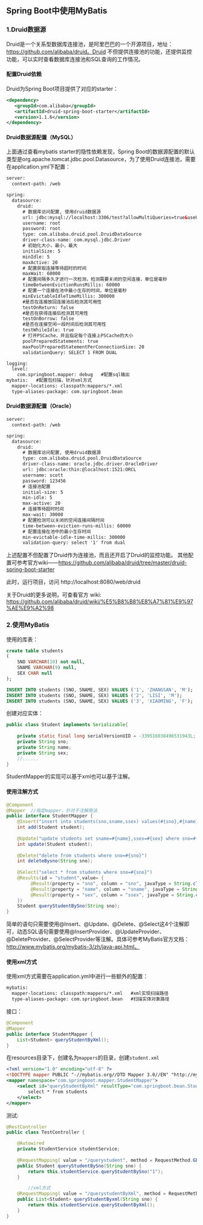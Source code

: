 ## Spring Boot中使用MyBatis

### 1.Druid数据源
Druid是一个关系型数据库连接池，是阿里巴巴的一个开源项目，地址： https://github.com/alibaba/druid。Druid  不但提供连接池的功能，还提供监控功能，可以实时查看数据库连接池和SQL查询的工作情况。
#### 配置Druid依赖
Druid为Spring Boot项目提供了对应的starter：
```xml
<dependency>
   <groupId>com.alibaba</groupId>
   <artifactId>druid-spring-boot-starter</artifactId>
   <version>1.1.6</version>
</dependency>
```

#### Druid数据源配置（MySQL）
上面通过查看mybatis starter的隐性依赖发现，Spring Boot的数据源配置的默认类型是org.apache.tomcat.jdbc.pool.Datasource，为了使用Druid连接池，需要在application.yml下配置：
```xml
server:
  context-path: /web

spring:
  datasource:
    druid:
      # 数据库访问配置, 使用druid数据源
      url: jdbc:mysql://localhost:3306/test?allowMultiQueries=true&useUnicode=true&characterEncoding=UTF-8&useSSL=false
      username: root
      password: root
      type: com.alibaba.druid.pool.DruidDataSource
      driver-class-name: com.mysql.jdbc.Driver
      # 初始化大小，最小，最大
      initialSize: 5
      minIdle: 5
      maxActive: 20
      # 配置获取连接等待超时的时间
      maxWait: 60000
      # 配置间隔多久才进行一次检测，检测需要关闭的空闲连接，单位是毫秒
      timeBetweenEvictionRunsMillis: 60000
      # 配置一个连接在池中最小生存的时间，单位是毫秒
      minEvictableIdleTimeMillis: 300000
      #是否在连接放回连接池后检测其可用性
      testOnReturn: false
      #是否在获得连接后检测其可用性
      testOnBorrow: false
      #是否在连接空闲一段时间后检测其可用性
      testWhileIdle: true
      # 打开PSCache，并且指定每个连接上PSCache的大小
      poolPreparedStatements: true
      maxPoolPreparedStatementPerConnectionSize: 20
      validationQuery: SELECT 1 FROM DUAL

logging:  
  level:
    com.springboot.mapper: debug   #配置sql输出
mybatis:   #配置包扫描，针对xml方式
  mapper-locations: classpath:mappers/*.xml
  type-aliases-package: com.springboot.bean
```

#### Druid数据源配置（Oracle）
```xml
server:
  context-path: /web

spring:
  datasource:
    druid:
      # 数据库访问配置, 使用druid数据源
      type: com.alibaba.druid.pool.DruidDataSource
      driver-class-name: oracle.jdbc.driver.OracleDriver
      url: jdbc:oracle:thin:@localhost:1521:ORCL
      username: scott
      password: 123456
      # 连接池配置
      initial-size: 5
      min-idle: 5
      max-active: 20
      # 连接等待超时时间
      max-wait: 30000
      # 配置检测可以关闭的空闲连接间隔时间
      time-between-eviction-runs-millis: 60000
      # 配置连接在池中的最小生存时间
      min-evictable-idle-time-millis: 300000
      validation-query: select '1' from dual
```

上述配置不但配置了Druid作为连接池，而且还开启了Druid的监控功能。 其他配置可参考官方wiki——https://github.com/alibaba/druid/tree/master/druid-spring-boot-starter

此时，运行项目，访问 http://localhost:8080/web/druid

关于Druid的更多说明，可查看官方 wiki: https://github.com/alibaba/druid/wiki/%E5%B8%B8%E8%A7%81%E9%97%AE%E9%A2%98


### 2.使用MyBatis

使用的库表：
```sql
create table students
(
    SNO VARCHAR(10) not null,
    SNAME VARCHAR(9) null,
    SEX CHAR null
);

INSERT INTO students (SNO, SNAME, SEX) VALUES ('1', 'ZHANGSAN', 'M');
INSERT INTO students (SNO, SNAME, SEX) VALUES ('2', 'LISI', 'M');
INSERT INTO students (SNO, SNAME, SEX) VALUES ('3', 'XIAOMING', 'F');
```

创建对应实体：
```java
public class Student implements Serializable{
	
	private static final long serialVersionUID = -339516038496531943L;
	private String sno;
	private String name;
	private String sex;
	//......
}
```
StudentMapper的实现可以基于xml也可以基于注解。

#### 使用注解方式
```java
@Component
@Mapper  //指定mapper，针对于注解用法
public interface StudentMapper {
	@Insert("insert into students(sno,sname,ssex) values(#{sno},#{name},#{sex})")
	int add(Student student);
	
	@Update("update students set sname=#{name},ssex=#{sex} where sno=#{sno}")
    int update(Student student);
	
	@Delete("delete from students where sno=#{sno}")
    int deleteBysno(String sno);
	
	@Select("select * from students where sno=#{sno}")
	@Results(id = "student",value= {
		 @Result(property = "sno", column = "sno", javaType = String.class),
         @Result(property = "name", column = "sname", javaType = String.class),
         @Result(property = "sex", column = "ssex", javaType = String.class)
	})
    Student queryStudentBySno(String sno);
}
```
简单的语句只需要使用@Insert、@Update、@Delete、@Select这4个注解即可，动态SQL语句需要使用@InsertProvider、@UpdateProvider、@DeleteProvider、@SelectProvider等注解。具体可参考MyBatis官方文档：http://www.mybatis.org/mybatis-3/zh/java-api.html。


#### 使用xml方式
使用xml方式需要在application.yml中进行一些额外的配置：

```xml
mybatis:
  mapper-locations: classpath:mappers/*.xml   #xml实现扫描路径
  type-aliases-package: com.springboot.bean   #扫描实体对象路径
```

接口：
```java
@Component
@Mapper
public interface StudentMapper {
	List<Student> queryStudentByXml();
}
```

在resources目录下，创建名为`mappers`的目录，创建`student.xml`
```xml
<?xml version="1.0" encoding="utf-8" ?>
<!DOCTYPE mapper PUBLIC "-//mybatis.org//DTD Mapper 3.0//EN" "http://mybatis.org/dtd/mybatis-3-mapper.dtd" >
<mapper namespace="com.springboot.mapper.StudentMapper">
    <select id="queryStudentByXml" resultType="com.springboot.bean.Student">
        select * from students
    </select>
</mapper>
```



测试:
```java
@RestController
public class TestController {

	@Autowired
	private StudentService studentService;
	
	@RequestMapping( value = "/querystudent", method = RequestMethod.GET)
	public Student queryStudentBySno(String sno) {
		return this.studentService.queryStudentBySno("1");
	}

        //xml方式
	@RequestMapping( value = "/querystudentByXml", method = RequestMethod.GET)
	public List<Student> queryStudentByxml(String sno) {
		return this.studentService.queryStudentByXml();
	}
}
```